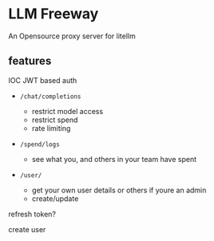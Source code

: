 # LLM Freeway

An Opensource proxy server for litellm

## features

IOC JWT based auth

* `/chat/completions`
  * restrict model access
  * restrict spend
  * rate limiting

* `/spend/logs`
  * see what you, and others in your team have spent

* `/user/`
  * get your own user details or others if youre an admin
  * create/update 


refresh token?

create user

